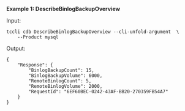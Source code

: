 **Example 1: DescribeBinlogBackupOverview**



Input: 

```
tccli cdb DescribeBinlogBackupOverview --cli-unfold-argument  \
    --Product mysql
```

Output: 
```
{
    "Response": {
        "BinlogBackupCount": 15,
        "BinlogBackupVolume": 6000,
        "RemoteBinlogCount": 5,
        "RemoteBinlogVolume": 2000,
        "RequestId": "6EF60BEC-0242-43AF-BB20-270359FB54A7"
    }
}
```

